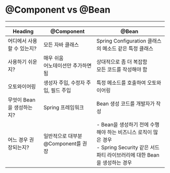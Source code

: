 # @Component vs @Bean
***
| Heading          | @Component               | @Bean                                                                                       |
| ---------------- | ------------------------ | ------------------------------------------------------------------------------------------- |
| 어디에서 사용할 수 있는지?  | 모든 자바 클래스                | Spring Configuration 클래스의 메소드 같은 특정 클래스                                                     |
| 사용하기 쉬운지?        | 매우 쉬움<br>어노테이션만 추가하면 됨   | 상대적으로 좀 더 복잡함<br>모든 코드를 작성해야 함                                                              |
| 오토와이어링           | 생성자 주입, 수정자 주입, 필드 주입    | 특정 메소드를 호출하여 오토와이어링                                                                         |
| 무엇이 Bean을 생성하는지? | Spring 프레임워크             | Bean 생성 코드를 개발자가 작성                                                                         |
| 어느 경우 권장되는지?     | 일반적으로 대부분 @Component를 권장 | - Bean을 생성하기 전에 수행해야 하는 비즈니스 로직이 많은 경우<br>- Spring Security 같은 서드파티 라이브러리에 대한 Bean을 생성하는 경우 |

